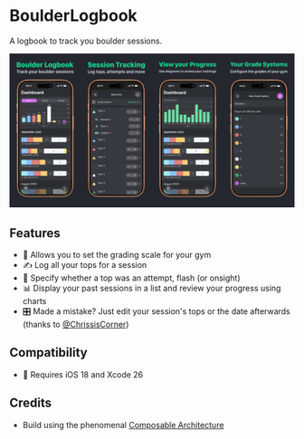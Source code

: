# BoulderLogbook

A logbook to track you boulder sessions.

![Screenshots](Resources/Screenshots.jpg)


## Features

* 📏 Allows you to set the grading scale for your gym 
* ✍️ Log all your tops for a session
* 📸 Specify whether a top was an attempt, flash (or onsight)
* 📊 Display your past sessions in a list and review your progress using charts
* 🎛️ Made a mistake? Just edit your session's tops or the date afterwards (thanks to [@ChrissisCorner](https://github.com/ChrissisCorner))

## Compatibility

* 🚀 Requires iOS 18 and Xcode 26

## Credits

* Build using the phenomenal [Composable Architecture](https://github.com/pointfreeco/swift-composable-architecture)

